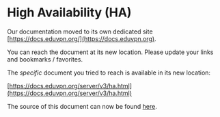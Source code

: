 # High Availability (HA)
    
Our documentation moved to its own dedicated site 
[https://docs.eduvpn.org/](https://docs.eduvpn.org).

You can reach the document at its new location. Please update your links and 
bookmarks / favorites.

The _specific_ document you tried to reach is available in its new location:

[https://docs.eduvpn.org/server/v3/ha.html](https://docs.eduvpn.org/server/v3/ha.html)

The source of this document can now be found [here](https://codeberg.org/eduVPN/documentation/src/branch/v3/ha.md).
